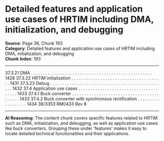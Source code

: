 # Detailed features and application use cases of HRTIM including DMA, initialization, and debugging

**Source**: Page 36, Chunk 193  
**Category**: Detailed features and application use cases of HRTIM including DMA, initialization, and debugging  
**Chunk Index**: 193

---

37.3.21 DMA . . . . . . . . . . . . . . . . . . . . . . . . . . . . . . . . . . . . . . . . . . . . . . . . . . 1428
37.3.22 HRTIM initialization . . . . . . . . . . . . . . . . . . . . . . . . . . . . . . . . . . . . . . 1431
37.3.23 Debug . . . . . . . . . . . . . . . . . . . . . . . . . . . . . . . . . . . . . . . . . . . . . . . . 1432
37.4 Application use cases . . . . . . . . . . . . . . . . . . . . . . . . . . . . . . . . . . . . . . 1433
37.4.1 Buck converter . . . . . . . . . . . . . . . . . . . . . . . . . . . . . . . . . . . . . . . . . . 1433
37.4.2 Buck converter with synchronous rectification . . . . . . . . . . . . . . . . . . 1434
36/3353 RM0433 Rev 8

---

**AI Reasoning**: The content chunk covers specific features related to HRTIM such as DMA, initialization, and debugging, as well as application use cases like buck converters. Grouping these under 'features' makes it easy to locate detailed technical functionalities and their applications.
